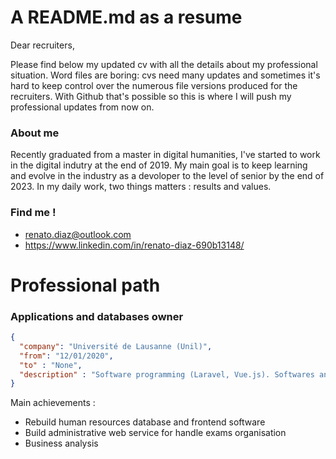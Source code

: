# A README.md as a resume

Dear recruiters,

Please find below my updated cv with all the details about my professional situation. Word files are boring: cvs need many updates and sometimes it's hard to keep control over the numerous file versions produced for the recruiters. With Github that's possible so this is where I will push my professional updates from now on.

### About me

Recently graduated from a master in digital humanities, I've started to work in the digital indutry at the end of 2019. My main goal is to keep learning and evolve in the industry as a devoloper to the level of senior by the end of 2023. In my daily work, two things matters : results and values.

### Find me !

  - renato.diaz@outlook.com
  - https://www.linkedin.com/in/renato-diaz-690b13148/

# Professional path

### Applications and databases owner

```json
{
  "company": "Université de Lausanne (Unil)",
  "from": "12/01/2020",
  "to" : "None",
  "description" : "Software programming (Laravel, Vue.js). Softwares and databases admin. IT support."
}
```

Main achievements :

- Rebuild human resources database and frontend software
- Build administrative web service for handle exams organisation
- Business analysis
